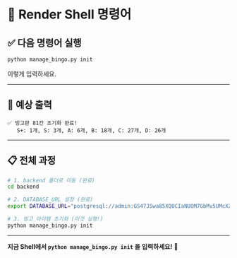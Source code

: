 # 📝 Render Shell 명령어

## ✅ 다음 명령어 실행

```bash
python manage_bingo.py init
```

이렇게 입력하세요.

---

## 🎯 예상 출력

```
✅ 빙고판 81칸 초기화 완료!
   S+: 1개, S: 3개, A: 6개, B: 18개, C: 27개, D: 26개
```

---

## 📋 전체 과정

```bash
# 1. backend 폴더로 이동 (완료)
cd backend

# 2. DATABASE_URL 설정 (완료)
export DATABASE_URL="postgresql://admin:GS47JSwa85XQUCIaNUOM7GbMv5UMcXZ7@dpg-d3vah2uuk2gs73eeb1jg-a.singapore-postgres.render.com:5432/ramjwi"

# 3. 빙고 아이템 초기화 (이것 실행!)
python manage_bingo.py init
```

---

**지금 Shell에서 `python manage_bingo.py init` 을 입력하세요!** 🎲

